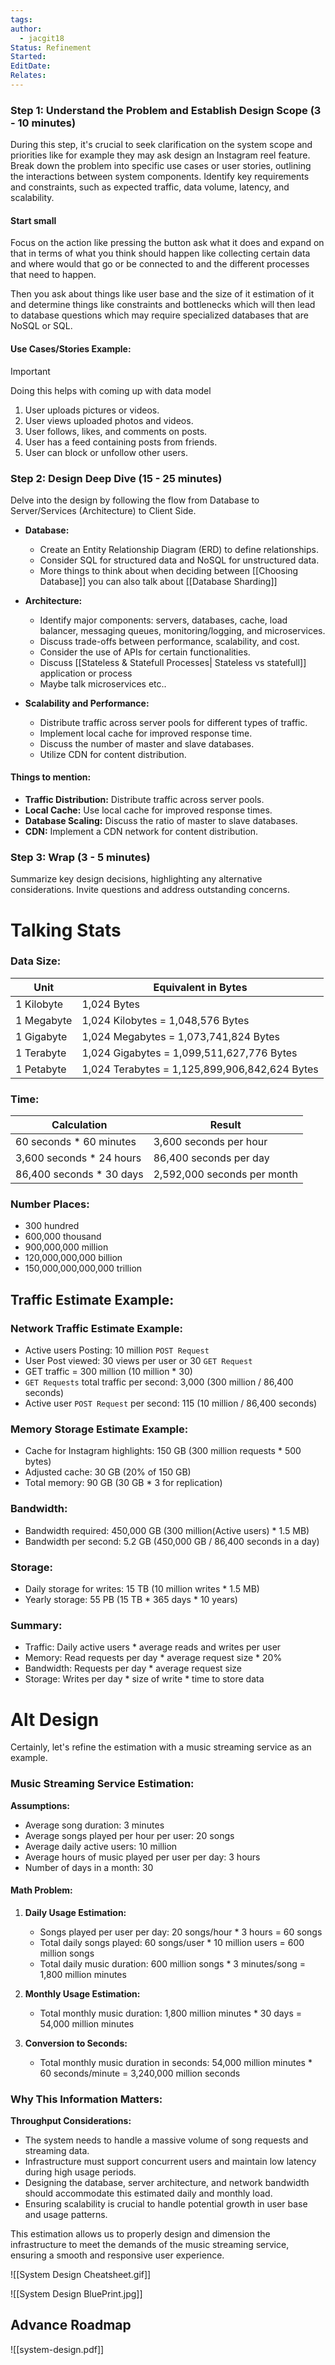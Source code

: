 ```yaml
---
tags: 
author:
  - jacgit18
Status: Refinement
Started: 
EditDate: 
Relates:
---
```

### **Step 1: Understand the Problem and Establish Design Scope (3 - 10 minutes)**
During this step, it's crucial to seek clarification on the system scope and priorities like for example they may ask design an Instagram reel feature. Break down the problem into specific use cases or user stories, outlining the interactions between system components. Identify key requirements and constraints, such as expected traffic, data volume, latency, and scalability.

#### Start small 
Focus on the action like pressing the button ask what it does and expand on that in terms of what you think should happen like collecting certain data and where would that go or be connected to and the different processes that need to happen. 

Then you ask about things like user base and the size of it estimation of it and determine things like constraints and bottlenecks which will then lead to database questions which may require specialized databases that are NoSQL or SQL. 
#### Use Cases/Stories Example:
>[!important]
>Doing this helps with coming up with data model
1. User uploads pictures or videos.
2. User views uploaded photos and videos.
3. User follows, likes, and comments on posts.
4. User has a feed containing posts from friends.
5. User can block or unfollow other users.

### **Step 2: Design Deep Dive (15 - 25 minutes)**
Delve into the design by following the flow from Database to Server/Services (Architecture) to Client Side.

- **Database:**
  - Create an Entity Relationship Diagram (ERD) to define relationships.
  - Consider SQL for structured data and NoSQL for unstructured data.
  - More things to think about when deciding between [[Choosing Database]] you can also talk about [[Database Sharding]]

- **Architecture:**
  - Identify major components: servers, databases, cache, load balancer, messaging queues, monitoring/logging, and microservices.
  - Discuss trade-offs between performance, scalability, and cost.
  - Consider the use of APIs for certain functionalities.
  - Discuss [[Stateless & Statefull Processes| Stateless vs statefull]] application or process
  - Maybe talk microservices etc..

- **Scalability and Performance:**
  - Distribute traffic across server pools for different types of traffic.
  - Implement local cache for improved response time.
  - Discuss the number of master and slave databases.
  - Utilize CDN for content distribution.

#### Things to mention:
- **Traffic Distribution:** Distribute traffic across server pools.
- **Local Cache:** Use local cache for improved response times.
- **Database Scaling:** Discuss the ratio of master to slave databases.
- **CDN:** Implement a CDN network for content distribution.

### **Step 3: Wrap (3 - 5 minutes)**
Summarize key design decisions, highlighting any alternative considerations. Invite questions and address outstanding concerns.

# Talking Stats  
### Data Size:
| Unit          | Equivalent in Bytes                    |
|---------------|----------------------------------------|
| 1 Kilobyte    | 1,024 Bytes                             |
| 1 Megabyte    | 1,024 Kilobytes = 1,048,576 Bytes       |
| 1 Gigabyte    | 1,024 Megabytes = 1,073,741,824 Bytes    |
| 1 Terabyte    | 1,024 Gigabytes = 1,099,511,627,776 Bytes|
| 1 Petabyte    | 1,024 Terabytes = 1,125,899,906,842,624 Bytes|

### Time:
| Calculation                            | Result                       |
|----------------------------------------|------------------------------|
| 60 seconds * 60 minutes                | 3,600 seconds per hour       |
| 3,600 seconds * 24 hours               | 86,400 seconds per day       |
| 86,400 seconds * 30 days               | 2,592,000 seconds per month  |

### Number Places:
- 300 hundred
- 600,000 thousand
- 900,000,000 million
- 120,000,000,000 billion
- 150,000,000,000,000 trillion

## Traffic Estimate Example:

### Network Traffic Estimate Example:
- Active users Posting: 10 million `POST Request`
- User Post viewed: 30 views per user or 30 `GET Request`
- GET traffic = 300 million (10 million * 30)
- `GET Requests` total traffic per second: 3,000 (300 million / 86,400 seconds)
- Active user `POST Request` per second: 115 (10 million / 86,400 seconds)

### Memory Storage Estimate Example:
- Cache for Instagram highlights: 150 GB (300 million requests * 500 bytes)
- Adjusted cache: 30 GB (20% of 150 GB)
- Total memory: 90 GB (30 GB * 3 for replication)

### Bandwidth:
- Bandwidth required: 450,000 GB (300 million(Active users) * 1.5 MB)
- Bandwidth per second: 5.2 GB (450,000 GB / 86,400 seconds in a day)

### Storage:
- Daily storage for writes: 15 TB (10 million writes * 1.5 MB)
- Yearly storage: 55 PB (15 TB * 365 days * 10 years)

### Summary:
- Traffic: Daily active users * average reads and writes per user
- Memory: Read requests per day * average request size * 20%
- Bandwidth: Requests per day * average request size
- Storage: Writes per day * size of write * time to store data


# Alt Design

Certainly, let's refine the estimation with a music streaming service as an example.

### Music Streaming Service Estimation:

**Assumptions:**
- Average song duration: 3 minutes
- Average songs played per hour per user: 20 songs
- Average daily active users: 10 million
- Average hours of music played per user per day: 3 hours
- Number of days in a month: 30

#### Math Problem:

1. **Daily Usage Estimation:**
   - Songs played per user per day: 20 songs/hour * 3 hours = 60 songs
   - Total daily songs played: 60 songs/user * 10 million users = 600 million songs
   - Total daily music duration: 600 million songs * 3 minutes/song = 1,800 million minutes

2. **Monthly Usage Estimation:**
   - Total monthly music duration: 1,800 million minutes * 30 days = 54,000 million minutes

3. **Conversion to Seconds:**
   - Total monthly music duration in seconds: 54,000 million minutes * 60 seconds/minute = 3,240,000 million seconds

### Why This Information Matters:

**Throughput Considerations:**
- The system needs to handle a massive volume of song requests and streaming data.
- Infrastructure must support concurrent users and maintain low latency during high usage periods.
- Designing the database, server architecture, and network bandwidth should accommodate this estimated daily and monthly load.
- Ensuring scalability is crucial to handle potential growth in user base and usage patterns.

This estimation allows us to properly design and dimension the infrastructure to meet the demands of the music streaming service, ensuring a smooth and responsive user experience.



![[System Design Cheatsheet.gif]]


![[System Design BluePrint.jpg]]

## Advance Roadmap
![[system-design.pdf]]